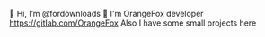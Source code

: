 👋 Hi, I’m @fordownloads
🦊 I'm OrangeFox developer https://gitlab.com/OrangeFox
Also I have some small projects here
